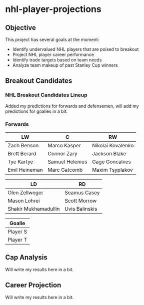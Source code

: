 # nhl-player-projections

## Objective
This project has several goals at the moment:

- Identify undervalued NHL players that are poised to breakout
- Project NHL player career performance
- Identify trade targets based on team needs
- Analyze team makeup of past Stanley Cup winners


## Breakout Candidates

### NHL Breakout Candidates Lineup

Added my predictions for forwards and defensemen, will add my predictions for goalies in a bit.

### Forwards

|       LW       |       C         |       RW          |
|----------------|-----------------|-------------------|
| Zach Benson    | Marco Kasper    | Nikolai Kovalenko |
| Brett Berard   | Connor Zary     | Jackson Blake     |
| Tye Kartye     | Samuel Helenius | Gage Goncalves    |
| Emil Heineman  | Marc Gatcomb    | Maxim Tsyplakov   |


| LD                     | RD                  | 
|------------------------|---------------------|
| Olen Zellweger         | Seamus Casey        |
| Mason Lohrei           | Scott Morrow        |
| Shakir Mukhamadullin   | Uvis Balinskis      |


| Goalie           |
|------------------|
| Player S         |
| Player T         |


## Cap Analysis

Will write my results here in a bit.

## Career Projection

Will write my results here in a bit.

